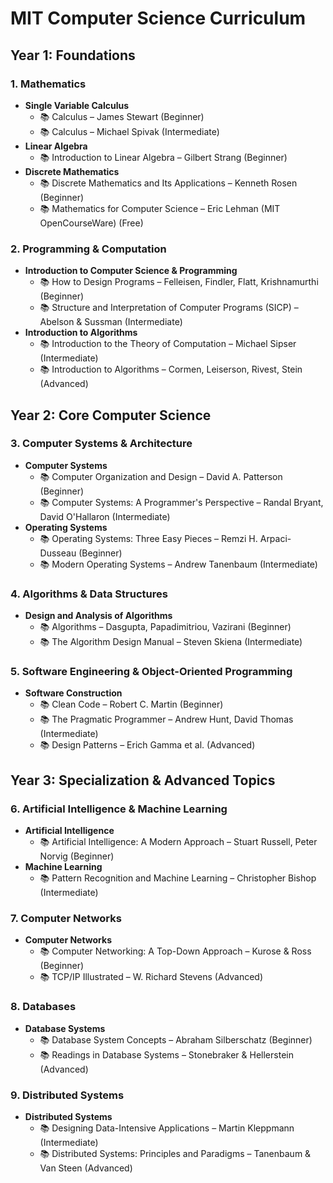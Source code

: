 # MIT Computer Science Curriculum

## Year 1: Foundations

### 1. Mathematics
- **Single Variable Calculus**
  * 📚 Calculus – James Stewart (Beginner)
  * 📚 Calculus – Michael Spivak (Intermediate)
- **Linear Algebra**
  * 📚 Introduction to Linear Algebra – Gilbert Strang (Beginner)
- **Discrete Mathematics**
  * 📚 Discrete Mathematics and Its Applications – Kenneth Rosen (Beginner)
  * 📚 Mathematics for Computer Science – Eric Lehman (MIT OpenCourseWare) (Free)

### 2. Programming & Computation
- **Introduction to Computer Science & Programming**
  * 📚 How to Design Programs – Felleisen, Findler, Flatt, Krishnamurthi (Beginner)
  * 📚 Structure and Interpretation of Computer Programs (SICP) – Abelson & Sussman (Intermediate)
- **Introduction to Algorithms**
  * 📚 Introduction to the Theory of Computation – Michael Sipser (Intermediate)
  * 📚 Introduction to Algorithms – Cormen, Leiserson, Rivest, Stein (Advanced)

## Year 2: Core Computer Science

### 3. Computer Systems & Architecture
- **Computer Systems**
  * 📚 Computer Organization and Design – David A. Patterson (Beginner)
  * 📚 Computer Systems: A Programmer's Perspective – Randal Bryant, David O'Hallaron (Intermediate)
- **Operating Systems**
  * 📚 Operating Systems: Three Easy Pieces – Remzi H. Arpaci-Dusseau (Beginner)
  * 📚 Modern Operating Systems – Andrew Tanenbaum (Intermediate)

### 4. Algorithms & Data Structures
- **Design and Analysis of Algorithms**
  * 📚 Algorithms – Dasgupta, Papadimitriou, Vazirani (Beginner)
  * 📚 The Algorithm Design Manual – Steven Skiena (Intermediate)

### 5. Software Engineering & Object-Oriented Programming
- **Software Construction**
  * 📚 Clean Code – Robert C. Martin (Beginner)
  * 📚 The Pragmatic Programmer – Andrew Hunt, David Thomas (Intermediate)
  * 📚 Design Patterns – Erich Gamma et al. (Advanced)

## Year 3: Specialization & Advanced Topics

### 6. Artificial Intelligence & Machine Learning
- **Artificial Intelligence**
  * 📚 Artificial Intelligence: A Modern Approach – Stuart Russell, Peter Norvig (Beginner)
- **Machine Learning**
  * 📚 Pattern Recognition and Machine Learning – Christopher Bishop (Intermediate)

### 7. Computer Networks
- **Computer Networks**
  * 📚 Computer Networking: A Top-Down Approach – Kurose & Ross (Beginner)
  * 📚 TCP/IP Illustrated – W. Richard Stevens (Advanced)

### 8. Databases
- **Database Systems**
  * 📚 Database System Concepts – Abraham Silberschatz (Beginner)
  * 📚 Readings in Database Systems – Stonebraker & Hellerstein (Advanced)

### 9. Distributed Systems
- **Distributed Systems**
  * 📚 Designing Data-Intensive Applications – Martin Kleppmann (Intermediate)
  * 📚 Distributed Systems: Principles and Paradigms – Tanenbaum & Van Steen (Advanced)